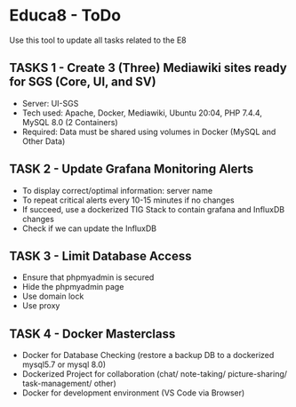 # Educa8 - ToDo

Use this tool to update all tasks related to the E8

## TASKS 1 - Create 3 (Three) Mediawiki sites ready for SGS (Core, UI, and SV)

  * Server: UI-SGS
  * Tech used: Apache, Docker, Mediawiki, Ubuntu 20:04, PHP 7.4.4, MySQL 8.0 (2 Containers)
  * Required: Data must be shared using volumes in Docker (MySQL and Other Data)

## TASK 2 - Update Grafana Monitoring Alerts

  * To display correct/optimal information: server name
  * To repeat critical alerts every 10-15 minutes if no changes 
  * If succeed, use a dockerized TIG Stack to contain grafana and InfluxDB changes
  * Check if we can update the InfluxDB

## TASK 3 - Limit Database Access

  * Ensure that phpmyadmin is secured
  * Hide the phpmyadmin page
  * Use domain lock
  * Use proxy

## TASK 4 - Docker Masterclass

  * Docker for Database Checking (restore a backup DB to a dockerized mysql5.7 or mysql 8.0)
  * Dockerized Project for collaboration (chat/ note-taking/ picture-sharing/ task-management/ other)
  * Docker for development environment (VS Code via Browser)


